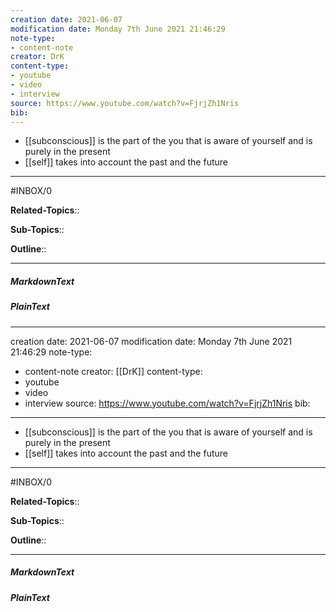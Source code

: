 ```yaml
---
creation date: 2021-06-07
modification date: Monday 7th June 2021 21:46:29
note-type: 
- content-note
creator: DrK
content-type:
- youtube
- video
- interview
source: https://www.youtube.com/watch?v=FjrjZh1Nris
bib:
---
```


- [[subconscious]] is the part of the you that is aware of yourself and is purely in the present
- [[self]] takes into account the past and the future

---

#INBOX/0

**Related-Topics**:: 
	
**Sub-Topics**::
	
**Outline**::

--- 
##### MarkdownText

##### PlainText


---
creation date: 2021-06-07
modification date: Monday 7th June 2021 21:46:29
note-type: 
- content-note
creator: [[DrK]]
content-type:
- youtube
- video
- interview
source: https://www.youtube.com/watch?v=FjrjZh1Nris
bib:
---

- [[subconscious]] is the part of the you that is aware of yourself and is purely in the present
- [[self]] takes into account the past and the future

---

#INBOX/0

**Related-Topics**:: 
	
**Sub-Topics**::
	
**Outline**::

--- 
##### MarkdownText

##### PlainText


